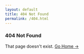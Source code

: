 ```yaml
---
layout: default
title: 404 Not Found
permalink: /404.html
---
```


### 404 Not Found

That page doesn't exist. [Go Home &rarr;](/)
